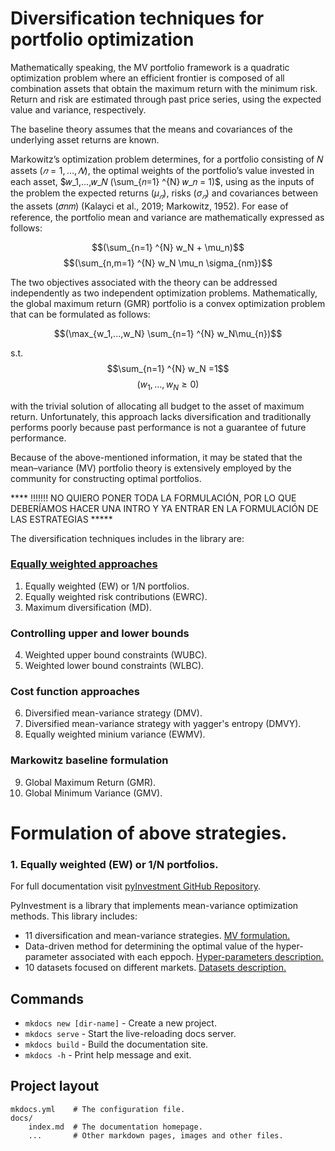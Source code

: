 # Diversification techniques for portfolio optimization

Mathematically speaking, the MV portfolio framework is a quadratic optimization problem where an efficient frontier is composed of all combination assets that obtain the maximum return with the minimum risk. Return and risk are estimated through past price series, using the expected value and variance, respectively.

The baseline theory assumes that the means and covariances of the underlying asset returns are known.


Markowitz’s optimization problem determines, for a portfolio consisting of 𝑁 assets $(𝑛 = 1,…,𝑁)$, the optimal weights of the portfolio’s value invested in each asset, $𝑤_1,…,𝑤_𝑁 (\sum_{𝑛=1} ^{N} 𝑤_𝑛 = 1)$, using as the inputs of the problem the expected returns $(\mu_𝑛)$, risks $(\sigma_𝑛)$ and covariances between the assets (𝜎𝑛𝑚) (Kalayci et al., 2019; Markowitz, 1952). For ease of reference, the portfolio mean and variance are mathematically expressed as follows:

$$(\sum_{n=1} ^{N} w_N + \mu_n)$$
$$(\sum_{n,m=1} ^{N} w_N  \mu_n \sigma_{nm})$$ 


The two objectives associated with the theory can be addressed independently as two independent optimization problems. Mathematically, the global maximum return (GMR) portfolio is a convex optimization problem that can be formulated as follows:

$$(\max_{w_1,...,w_N} \sum_{n=1} ^{N} w_N\mu_{n})$$

s.t. 
$$\sum_{n=1} ^{N} w_N =1$$
$$(w_1,...,w_N \geq 0)$$

with the trivial solution of allocating all budget to the asset of maximum return. Unfortunately, this approach lacks diversification and traditionally performs poorly because past performance is not a guarantee of future performance.

Because of the above-mentioned information, it may be stated that the mean–variance (MV) portfolio theory is extensively employed by the community for constructing optimal portfolios.


**** !!!!!!! NO QUIERO PONER TODA LA FORMULACIÓN, POR LO QUE DEBERÍAMOS HACER UNA INTRO Y YA ENTRAR EN LA FORMULACIÓN DE LAS ESTRATEGIAS *****

The diversification techniques includes in the library are:

### [Equally weighted approaches](https://github.com/faprieto96/pipoh/blob/master/docs/mv_formulation_ew_approaches.md)
1. Equally weighted (EW) or 1/N portfolios.
2. Equally weighted risk contributions (EWRC).
3. Maximum diversification (MD).



### Controlling upper and lower bounds
4. Weighted upper bound constraints (WUBC).
5. Weighted lower bound constraints (WLBC).

### Cost function approaches
6. Diversified mean-variance strategy (DMV).
7. Diversified mean-variance strategy with yagger's entropy (DMVY).
8. Equally weighted minium variance (EWMV).

### Markowitz baseline formulation
9. Global Maximum Return (GMR).
10. Global Minimum Variance (GMV).

# Formulation of above strategies.
### 1. Equally weighted (EW) or 1/N portfolios.



For full documentation visit [pyInvestment GitHub Repository](https://github.com/faprieto96/pyInvestment).

PyInvestment is a library that implements mean-variance optimization methods. This library includes:

- 11 diversification and mean-variance strategies. [MV formulation.](https://github.com/faprieto96/pyInvestment)
- Data-driven method for determining the optimal value of the hyper-parameter associated with each eppoch. [Hyper-parameters description.](https://github.com/faprieto96/pyInvestment)
- 10 datasets focused on different markets. [Datasets description.](https://github.com/faprieto96/pyInvestment)



## Commands

* `mkdocs new [dir-name]` - Create a new project.
* `mkdocs serve` - Start the live-reloading docs server.
* `mkdocs build` - Build the documentation site.
* `mkdocs -h` - Print help message and exit.

## Project layout

    mkdocs.yml    # The configuration file.
    docs/
        index.md  # The documentation homepage.
        ...       # Other markdown pages, images and other files.
